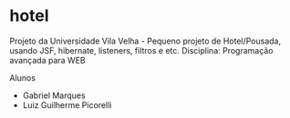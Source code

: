 # hotel

Projeto da Universidade Vila Velha - Pequeno projeto de Hotel/Pousada, usando JSF, hibernate, listeners, filtros e etc.
Disciplina: Programação avançada para WEB

Alunos
- Gabriel Marques
- Luiz Guilherme Picorelli

